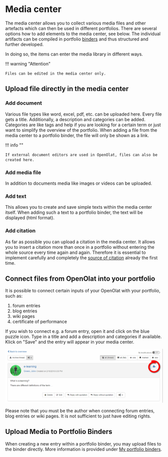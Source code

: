 # Media center

The media center allows you to collect various media files and other artefacts
which can then be used in different portfolios. There are several options how
to add elements to the media center, see below. The individual artifacts can
be compiled in portfolio [binders](My_portfolio_binders.md) and thus
structured and further developed.

In doing so, the items can enter the media library in different ways.

!!! warning "Attention"

    Files can be edited in the media center only.

  

## Upload file directly in the media center

### Add document

Various file types like word, excel, pdf, etc. can be uploaded here. Every
file gets a title. Additionally, a description and categories can be added.
Categories are like tags and help if you are looking for a certain term or
just want to simplify the overview of the portfolio. When adding a file from
the media center to a portfolio binder, the file will only be shown as a link.

!!! info ""

    If external document editors are used in OpenOlat, files can also be created here.

### Add media file

In addition to documents media like images or videos can be uploaded.

### Add text

This allows you to create and save simple texts within the media center
itself. When adding such a text to a portfolio binder, the text will be
displayed (html format).

### Add citation

As far as possible you can upload a citation in the media center. It allows
you to insert a citation more than once in a portfolio without entering the
whole source every time again and again. Therefore it is essential to
implement carefully and completely the [source of
citation](My_portfolio_binders.md#Myportfoliobinders-zitat) already the
first time.  

  

## Connect files from OpenOlat into your portfolio

It is possible to connect certain inputs of your OpenOlat with your portfolio,
such as:

  1. forum entries 
  2. blog entries
  3. wiki pages
  4. certificate of performance

If you wish to connect e.g. a forum entry, open it and click on the blue
puzzle icon. Type in a title and add a description and categories if
available. Klick on "Save" and the entry will appear in your media center.

![artefact.png](assets/artefact.png)

Please note that you must be the author when connecting forum entries, blog
entries or wiki pages. It is not sufficient to just have editing rights.

## Upload Media to Portfolio Binders

When creating a new entry within a portfolio binder, you may upload files to
the binder directly. More information is provided under [My portfolio
binders](My_portfolio_binders.md).

  

  


